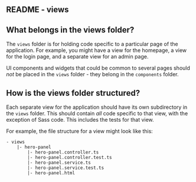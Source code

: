 ## README - views

<!-- START doctoc -->
<!-- END doctoc -->

## What belongs in the views folder?
The `views` folder is for holding code specific to a
particular page of the application. For example, you
might have a view for the homepage, a view for the
login page, and a separate view for an admin page.

UI components and widgets that could be common to
several pages should _not_ be placed in the `views`
folder - they belong in the `components` folder.

## How is the views folder structured?
Each separate view for the application should have its
own subdirectory in the `views` folder. This should
contain _all_ code specific to that view, with the
exception of Sass code. This includes the tests for
that view.

For example, the file structure for a view might look
like this:

    - views   
        |- hero-panel
            |- hero-panel.controller.ts
            |- hero-panel.controller.test.ts
            |- hero-panel.service.ts
            |- hero-panel.service.test.ts
            |- hero-panel.html
